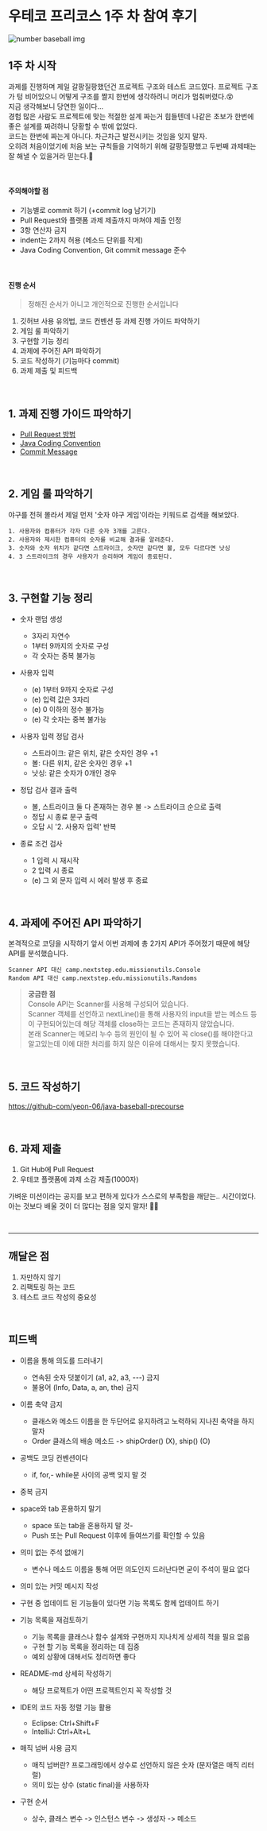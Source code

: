 # 우테코 프리코스 1주 차 참여 후기

![number baseball img](./images/numberBaseball.jpg)

## 1주 차 시작
과제를 진행하며 제일 갈팡질팡했던건 프로젝트 구조와 테스트 코드였다.
프로젝트 구조가 텅 비어있으니 어떻게 구조를 짤지 한번에 생각하려니 머리가 멈춰버렸다.😵  
지금 생각해보니 당연한 일이다...  
경험 많은 사람도 프로젝트에 맞는 적절한 설계 짜는거 힘들텐데 나같은 초보가 한번에 좋은 설계를 짜려하니 당황할 수 밖에 없었다.  
코드는 한번에 짜는게 아니다. 차근차근 발전시키는 것임을 잊지 말자.  
오히려 처음이었기에 처음 보는 규칙들을 기억하기 위해 갈팡질팡했고 두번째 과제때는 잘 해낼 수 있을거라 믿는다.👊

<br>

#### 주의해야할 점
- 기능별로 commit 하기 (+commit log 남기기)
- Pull Request와 플랫폼 과제 제출까지 마쳐야 제출 인정
- 3항 연산자 금지
- indent는 2까지 허용 (메소드 단위를 작게)
- Java Coding Convention, Git commit message 준수

<br>

#### 진행 순서
> 정해진 순서가 아니고 개인적으로 진행한 순서입니다
1. 깃허브 사용 유의법, 코드 컨벤션 등 과제 진행 가이드 파악하기
2. 게임 룰 파악하기
3. 구현할 기능 정리
4. 과제에 주어진 API 파악하기
5. 코드 작성하기 (기능마다 commit)
6. 과제 제출 및 피드백

<br>

## 1. 과제 진행 가이드 파악하기

- [Pull Request 방법](https://github.com/Meet-Coder-Study/posting-review/blob/master/SiyeonKwon/2021-11-11-pull_request.md)
- [Java Coding Convention](https://naver.github.io/hackday-conventions-java/)
- [Commit Message](https://gist.github.com/stephenparish/9941e89d80e2bc58a153)

<br>

## 2. 게임 룰 파악하기
야구를 전혀 몰라서 제일 먼저 '숫자 야구 게임'이라는 키워드로 검색을 해보았다.

```
1. 사용자와 컴퓨터가 각자 다른 숫자 3개를 고른다.
2. 사용자와 제시한 컴퓨터의 숫자를 비교해 결과를 알려준다.
3. 숫자와 숫자 위치가 같다면 스트라이크, 숫자만 같다면 볼, 모두 다르다면 낫싱
4. 3 스트라이크의 경우 사용자가 승리하며 게임이 종료된다.
```

<br>

## 3. 구현할 기능 정리
- 숫자 랜덤 생성
    - 3자리 자연수
    - 1부터 9까지의 숫자로 구성
    - 각 숫자는 중복 불가능

- 사용자 입력
    - (e) 1부터 9까지 숫자로 구성
    - (e) 입력 값은 3자리
    - (e) 0 이하의 정수 불가능
    - (e) 각 숫자는 중복 불가능

- 사용자 입력 정답 검사
    - 스트라이크: 같은 위치, 같은 숫자인 경우 +1
    - 볼: 다른 위치, 같은 숫자인 경우 +1
    - 낫싱: 같은 숫자가 0개인 경우

- 정답 검사 결과 출력
    - 볼, 스트라이크 둘 다 존재하는 경우 볼 -> 스트라이크 순으로 출력
    - 정답 시 종료 문구 출력
    - 오답 시 '2. 사용자 입력' 반복

- 종료 조건 검사
    - 1 입력 시 재시작
    - 2 입력 시 종료
    - (e) 그 외 문자 입력 시 에러 발생 후 종료

<br>

## 4. 과제에 주어진 API 파악하기
본격적으로 코딩을 시작하기 앞서 이번 과제에 총 2가지 API가 주어졌기 때문에 해당 API를 분석했습니다.

```
Scanner API 대신 camp.nextstep.edu.missionutils.Console  
Random API 대신 camp.nextstep.edu.missionutils.Randoms
```

> **궁금한 점**  
> Console API는 Scanner를 사용해 구성되어 있습니다.  
> Scanner 객체를 선언하고 nextLine()을 통해 사용자의 input을 받는 메소드 등이 구현되어있는데 해당 객체를 close하는 코드는 존재하지 않았습니다.  
> 본래 Scanner는 메모리 누수 등의 원인이 될 수 있어 꼭 close()를 해야한다고 알고있는데 이에 대한 처리를 하지 않은 이유에 대해서는 찾지 못했습니다.

<br>

## 5. 코드 작성하기
[https://github-com/yeon-06/java-baseball-precourse](https://github-com/yeon-06/java-baseball-precourse)

<br>

## 6. 과제 제출
1. Git Hub에 Pull Request
2. 우테코 플랫폼에 과제 소감 제출(1000자)

가벼운 미션이라는 공지를 보고 편하게 있다가 스스로의 부족함을 깨닫는.. 시간이었다.  
아는 것보다 배울 것이 더 많다는 점을 잊지 말자! 🐱‍👓

<br>

***

## 깨달은 점
1. 자만하지 않기
2. 리팩토링 하는 코드
3. 테스트 코드 작성의 중요성

<br>

## 피드백
- 이름을 통해 의도를 드러내기
    - 연속된 숫자 덧붙이기 (a1, a2, a3, ---) 금지
    - 불용어 (Info, Data, a, an, the) 금지

- 이름 축약 금지
    - 클래스와 메소드 이름을 한 두단어로 유지하려고 노력하되 지나친 축약을 하지 말자
    - Order 클래스의 배송 메소드 -> shipOrder() (X), ship() (O)

- 공백도 코딩 컨벤션이다
    - if, for,- while문 사이의 공백 잊지 말 것

- 중복 금지

- space와 tab 혼용하지 말기
    - space 또는 tab을 혼용하지 말 것-
    - Push 또는 Pull Request 이후에 들여쓰기를 확인할 수 있음

- 의미 없는 주석 없애기
    - 변수나 메소드 이름을 통해 어떤 의도인지 드러난다면 굳이 주석이 필요 없다

- 의미 있는 커밋 메시지 작성

- 구현 중 업데이트 된 기능들이 있다면 기능 목록도 함께 업데이트 하기

- 기능 목록을 재검토하기
    - 기능 목록을 클래스나 함수 설계와 구현까지 지나치게 상세히 적을 필요 없음
    - 구현 할 기능 목록을 정리하는 데 집중
    - 예외 상황에 대해서도 정리하면 좋다

- README-md 상세히 작성하기
    - 해당 프로젝트가 어떤 프로젝트인지 꼭 작성할 것

- IDE의 코드 자동 정렬 기능 활용
    - Eclipse: Ctrl+Shift+F
    - IntelliJ: Ctrl+Alt+L

- 매직 넘버 사용 금지
    - 매직 넘버란? 프로그래밍에서 상수로 선언하지 않은 숫자 (문자열은 매직 리터럴)
    - 의미 있는 상수 (static final)을 사용하자

- 구현 순서
    - 상수, 클래스 변수 -> 인스턴스 변수 -> 생성자 -> 메소드